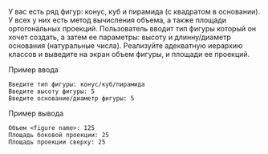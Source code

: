 У вас есть ряд фигур: конус, куб и пирамида (с квадратом в основании). У всех у них есть метод вычисления объема, а также площади ортогональных проекций. Пользователь вводит тип фигуры который он хочет создать, а затем ее параметры: высоту и длинну/диаметр основания (натуральные числа). Реализуйте адекватную иерархию классов и выведите на экран объем фигуры, и площади ее проекций.

Пример ввода
```
Введите тип фигуры: конус/куб/пирамида
Введите высоту фигуры: 5
Введите основание/диаметр фигуры: 5
```

Пример вывода
```
Объем <figure name>: 125
Площадь боковой проекции: 25
Площадь проекции сверху: 25
```